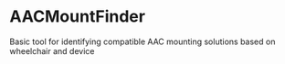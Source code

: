 # AACMountFinder
Basic tool for identifying compatible AAC mounting solutions based on wheelchair and device
